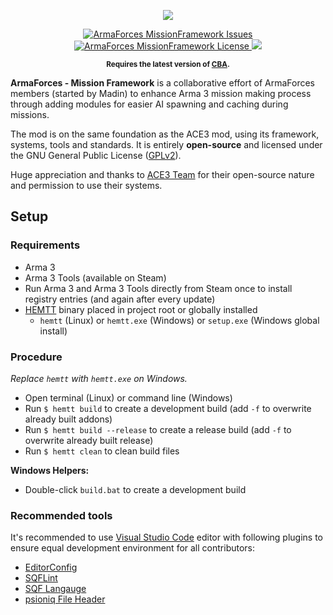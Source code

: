 <p align="center">
    <img src="https://avatars2.githubusercontent.com/u/50863181">
</p>
<p align="center">
    <a href="https://github.com/ArmaForces/MissionFramework/issues">
        <img src="https://img.shields.io/github/issues-raw/ArmaForces/MissionFramework.svg?label=Issues" alt="ArmaForces MissionFramework Issues">
    </a>
    <a href="https://github.com/ArmaForces/MissionFramework/blob/master/LICENSE">
        <img src="https://img.shields.io/badge/License-GPLv2-red.svg" alt="ArmaForces MissionFramework License">
    </a>
    <a href="https://github.com/ArmaForces/MissionFramework/actions">
        <img src="https://github.com/ArmaForces/MissionFramework/workflows/Arma/badge.svg">
    </a>
</p>
<p align="center"><sup><strong>Requires the latest version of <a href="https://github.com/CBATeam/CBA_A3/releases/latest">CBA</a>.</strong></sup></p>

**ArmaForces - Mission Framework** is a collaborative effort of ArmaForces members (started by Madin) to enhance Arma 3 mission making process through adding modules for easier AI spawning and caching during missions.

The mod is on the same foundation as the ACE3 mod, using its framework, systems, tools and standards. It is entirely **open-source** and licensed under the GNU General Public License ([GPLv2](https://github.com/ArmaForces/MissionFramework/blob/master/LICENSE)).

Huge appreciation and thanks to [ACE3 Team](http://ace3mod.com/team.html) for their open-source nature and permission to use their systems.


## Setup

### Requirements

- Arma 3
- Arma 3 Tools (available on Steam)
- Run Arma 3 and Arma 3 Tools directly from Steam once to install registry entries (and again after every update)
- [HEMTT](https://github.com/synixebrett/HEMTT) binary placed in project root or globally installed
  - `hemtt` (Linux) or `hemtt.exe` (Windows) or `setup.exe` (Windows global install)

### Procedure

_Replace `hemtt` with `hemtt.exe` on Windows._

- Open terminal (Linux) or command line (Windows)
- Run `$ hemtt build` to create a development build (add `-f` to overwrite already built addons)
- Run `$ hemtt build --release` to create a release build (add `-f` to overwrite already built release)
- Run `$ hemtt clean` to clean build files

**Windows Helpers:**
- Double-click `build.bat` to create a development build

### Recommended tools

It's recommended to use [Visual Studio Code](https://) editor with following plugins to ensure equal development environment for all contributors:
- [EditorConfig](https://marketplace.visualstudio.com/items?itemName=EditorConfig.EditorConfig)
- [SQFLint](https://marketplace.visualstudio.com/items?itemName=skacekachna.sqflint)
- [SQF Langauge](https://marketplace.visualstudio.com/items?itemName=Armitxes.sqf)
- [psioniq File Header](https://marketplace.visualstudio.com/items?itemName=psioniq.psi-header)
